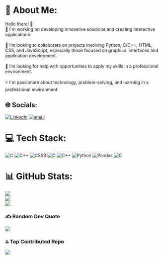 # 💫 About Me:
 Hello there!  👋<br>🔭 I'm working on developing innovative solutions and creating interactive applications. <br><br>👯 I’m looking to collaborate on projects involving Python, C/C++, HTML, CSS, and JavaScript, especially those focused on graphical interfaces and application development.<br><br>🤝 I’m looking for help with opportunities to apply my skills in a professional environment.<br><br>⚡ I'm passionate about technology, problem-solving, and learning in a professional environment.


## 🌐 Socials:
[![LinkedIn](https://img.shields.io/badge/LinkedIn-%230077B5.svg?logo=linkedin&logoColor=white)](https://linkedin.com/in/Aoshi_Blanco_Sanz) [![email](https://img.shields.io/badge/Email-D14836?logo=gmail&logoColor=white)](mailto:ablanco1501@gmail.com) 

# 💻 Tech Stack:
![C](https://img.shields.io/badge/c-%2300599C.svg?style=for-the-badge&logo=c&logoColor=white) ![C++](https://img.shields.io/badge/c++-%2300599C.svg?style=for-the-badge&logo=c%2B%2B&logoColor=white) ![CSS3](https://img.shields.io/badge/css3-%231572B6.svg?style=for-the-badge&logo=css3&logoColor=white) ![C](https://img.shields.io/badge/c-%2300599C.svg?style=for-the-badge&logo=c&logoColor=white) ![C++](https://img.shields.io/badge/c++-%2300599C.svg?style=for-the-badge&logo=c%2B%2B&logoColor=white) ![Python](https://img.shields.io/badge/python-3670A0?style=for-the-badge&logo=python&logoColor=ffdd54) ![Pandas](https://img.shields.io/badge/pandas-%23150458.svg?style=for-the-badge&logo=pandas&logoColor=white) ![C](https://img.shields.io/badge/c-%2300599C.svg?style=for-the-badge&logo=c&logoColor=white)
# 📊 GitHub Stats:
![](https://github-readme-stats.vercel.app/api?username=Aoshi346&theme=highcontrast&hide_border=true&include_all_commits=false&count_private=false)<br/>
![](https://nirzak-streak-stats.vercel.app/?user=Aoshi346&theme=highcontrast&hide_border=true)<br/>
![](https://github-readme-stats.vercel.app/api/top-langs/?username=Aoshi346&theme=highcontrast&hide_border=true&include_all_commits=false&count_private=false&layout=compact)

### ✍️ Random Dev Quote
![](https://quotes-github-readme.vercel.app/api?type=vetical&theme=dark)

### 🔝 Top Contributed Repo
![](https://github-contributor-stats.vercel.app/api?username=Aoshi346&limit=5&theme=highcontrast&combine_all_yearly_contributions=true)

<!-- Proudly created with GPRM ( https://gprm.itsvg.in ) -->
